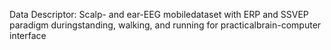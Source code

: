 Data Descriptor: Scalp- and ear-EEG mobiledataset with ERP and SSVEP paradigm duringstanding, walking, and running for practicalbrain-computer interface
